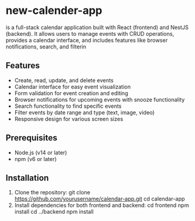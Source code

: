 # new-calender-app

is a full-stack calendar application built with React (frontend) and NestJS (backend). It allows users to manage events with CRUD operations, provides a calendar interface, and includes features like browser notifications, search, and filterin
## Features
- Create, read, update, and delete events
- Calendar interface for easy event visualization
- Form validation for event creation and editing
- Browser notifications for upcoming events with snooze functionality
- Search functionality to find specific events
- Filter events by date range and type (text, image, video)
- Responsive design for various screen sizes
## Prerequisites
- Node.js (v14 or later)
- npm (v6 or later)
## Installation
1. Clone the repository:
git clone https://github.com/yourusername/calendar-app.git
cd calendar-app
2. Install dependencies for both frontend and backend:
cd frontend
npm install
cd ../backend
npm install

